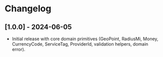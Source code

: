 # Changelog

## [1.0.0] - 2024-06-05
- Initial release with core domain primitives (GeoPoint, RadiusMi, Money, CurrencyCode, ServiceTag, ProviderId, validation helpers, domain error).
